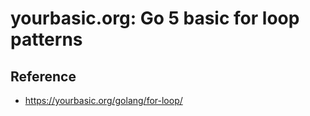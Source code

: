 # yourbasic.org: Go 5 basic for loop patterns

## Reference

- https://yourbasic.org/golang/for-loop/
